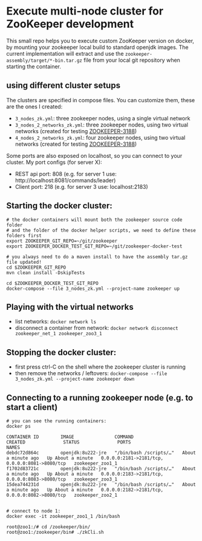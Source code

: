# Execute multi-node cluster for ZooKeeper development

This small repo helps you to execute custom ZooKeeper version on
docker, by mounting your zookeeper local build to standard openjdk images.
The current implementation will extract and use the `zookeeper-assembly/target/*-bin.tar.gz` file from your local git
repository when starting the container.


## using different cluster setups

The clusters are specified in compose files. You can customize them, these are the ones I created:
- `3_nodes_zk.yml`: three zookeeper nodes, using a single virtual network
- `3_nodes_2_networks_zk.yml`: three zookeeper nodes, using two virtual networks (created for testing [ZOOKEEPER-3188](https://issues.apache.org/jira/browse/ZOOKEEPER-3188))
- `4_nodes_2_networks_zk.yml`: four zookeeper nodes, using two virtual networks (created for testing [ZOOKEEPER-3188](https://issues.apache.org/jira/browse/ZOOKEEPER-3188))

Some ports are also exposed on localhost, so you can connect to your cluster. My port configs (for server X):
- REST api port: 808<X> (e.g. for server 1 use: http://localhost:8081/commands/leader)
- Client port: 218<X> (e.g. for server 3 use: localhost:2183)

## Starting the docker cluster:

```
# the docker containers will mount both the zookeeper source code folder
# and the folder of the docker helper scripts, we need to define these folders first
export ZOOKEEPER_GIT_REPO=~/git/zookeeper
export ZOOKEEPER_DOCKER_TEST_GIT_REPO=~/git/zookeeper-docker-test

# you always need to do a maven install to have the assembly tar.gz file updated!
cd $ZOOKEEPER_GIT_REPO
mvn clean install -DskipTests

cd $ZOOKEEPER_DOCKER_TEST_GIT_REPO
docker-compose --file 3_nodes_zk.yml --project-name zookeeper up

```

## Playing with the virtual networks
- list networks: `docker network ls`
- disconnect a container from network: `docker network disconnect zookeeper_net_1 zookeeper_zoo3_1`


## Stopping the docker cluster:
- first press ctrl-C on the shell where the zookeeper cluster is running
- then remove the networks / leftovers: `docker-compose --file 3_nodes_zk.yml --project-name zookeeper down`


## Connecting to a running zookeeper node (e.g. to start a client)
```
# you can see the running containers:
docker ps

CONTAINER ID        IMAGE               COMMAND                  CREATED              STATUS              PORTS                                            NAMES
debdc72d864c        openjdk:8u222-jre   "/bin/bash /scripts/…"   About a minute ago   Up About a minute   0.0.0.0:2181->2181/tcp, 0.0.0.0:8081->8080/tcp   zookeeper_zoo1_1
f1702d83721c        openjdk:8u222-jre   "/bin/bash /scripts/…"   About a minute ago   Up About a minute   0.0.0.0:2183->2181/tcp, 0.0.0.0:8083->8080/tcp   zookeeper_zoo3_1
15dea744231d        openjdk:8u222-jre   "/bin/bash /scripts/…"   About a minute ago   Up About a minute   0.0.0.0:2182->2181/tcp, 0.0.0.0:8082->8080/tcp   zookeeper_zoo2_1


# connect to node 1:
docker exec -it zookeeper_zoo1_1 /bin/bash

root@zoo1:/# cd /zookeeper/bin/
root@zoo1:/zookeeper/bin# ./zkCli.sh
```

